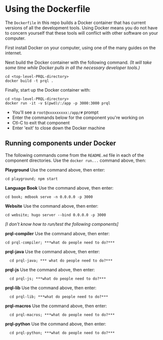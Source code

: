 # Using the Dockerfile

The `Dockerfile` in this repo builds a Docker container
that has current versions of all the development tools.
Using Docker means you do not have to concern
yourself that these tools will conflict with
other software on your computer.

First install Docker on your computer,
using one of the many guides on the internet.

Next build the Docker container with the following command.
_(It will take some time while Docker pulls in all the
necessary developer tools.)_

```
cd <top-level-PRQL-directory>
docker build -t prql .
```

Finally, start up the Docker container with:

```
cd <top-level-PRQL-directory>
docker run -it -v $(pwd)/:/app -p 3000:3000 prql
```

- You'll see a `root@xxxxxxxxx:/app/#` prompt
- Enter the commands below for the component you're working on
- Ctl-C to exit that component
- Enter 'exit' to close down the Docker machine

## Running components under Docker

The following commands come from the `README.md`
file in each of the component directories.
Use the `docker run...` command above, then:

**Playground** Use the command above, then enter:

```
cd playground; npm start
```

**Language Book** Use the command above, then enter:

```
cd book; mdbook serve -n 0.0.0.0 -p 3000
```

**Website** Use the command above, then enter:

```
cd website; hugo server --bind 0.0.0.0 -p 3000
```

_[I don't know how to run/test the following components]_

**prql-compiler** Use the command above, then enter:

```
cd prql-compiler; ***what do people need to do?***
```

**prql-java** Use the command above, then enter:

```
  cd prql-java; *** what do people need to do?***
```

**prql-js** Use the command above, then enter:

```
  cd prql-js; ***what do people need to do?***
```

**prql-lib** Use the command above, then enter:

```
  cd prql-lib; ***what do people need to do?***
```

**prql-macros** Use the command above, then enter:

```
  cd prql-macros; ***what do people need to do?***
```

**prql-python** Use the command above, then enter:

```
  cd prql-python; ***what do people need to do?***
```
